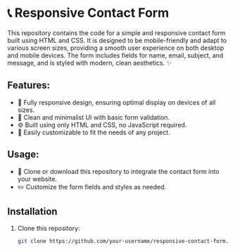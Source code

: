 # 📞 Responsive Contact Form

This repository contains the code for a simple and responsive contact form built using HTML and CSS. It is designed to be mobile-friendly and adapt to various screen sizes, providing a smooth user experience on both desktop and mobile devices. The form includes fields for name, email, subject, and message, and is styled with modern, clean aesthetics. ✨

## Features:
- 📱 Fully responsive design, ensuring optimal display on devices of all sizes.
- 🎨 Clean and minimalist UI with basic form validation.
- ⚙️ Built using only HTML and CSS, no JavaScript required.
- 🔧 Easily customizable to fit the needs of any project.

## Usage:
- 🚀 Clone or download this repository to integrate the contact form into your website.
- ✏️ Customize the form fields and styles as needed.

## Installation

1. Clone this repository:

   ```bash
   git clone https://github.com/your-username/responsive-contact-form.git
